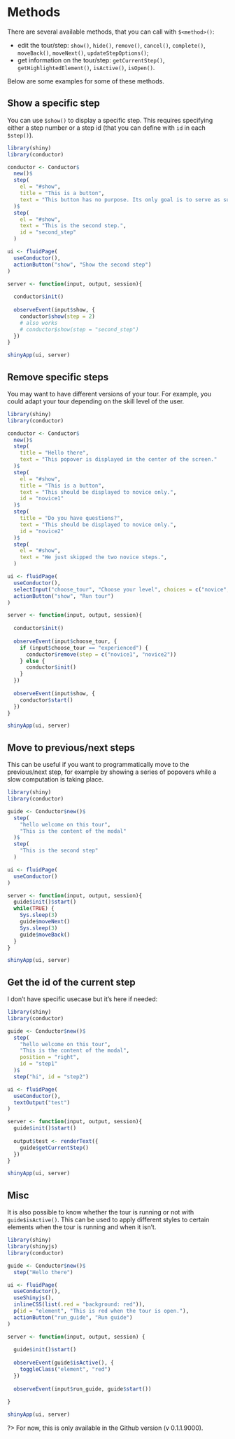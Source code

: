 # Methods


There are several available methods, that you can call with
`$<method>()`:

-   edit the tour/step: `show()`, `hide()`, `remove()`, `cancel()`,
    `complete()`, `moveBack()`, `moveNext()`, `updateStepOptions()`;
-   get information on the tour/step: `getCurrentStep()`,
    `getHighlightedElement()`, `isActive()`, `isOpen()`.

Below are some examples for some of these methods.

## Show a specific step

You can use `$show()` to display a specific step. This requires
specifying either a step number or a step id (that you can define with
`id` in each `$step()`).

``` r
library(shiny)
library(conductor)

conductor <- Conductor$
  new()$
  step(
    el = "#show",
    title = "This is a button",
    text = "This button has no purpose. Its only goal is to serve as support for demo."
  )$
  step(
    el = "#show",
    text = "This is the second step.",
    id = "second_step"
  )

ui <- fluidPage(
  useConductor(),
  actionButton("show", "Show the second step")
)

server <- function(input, output, session){
  
  conductor$init()
  
  observeEvent(input$show, {
    conductor$show(step = 2)
    # also works
    # conductor$show(step = "second_step")
  })
}

shinyApp(ui, server)
```

## Remove specific steps

You may want to have different versions of your tour. For example, you
could adapt your tour depending on the skill level of the user.

``` r
library(shiny)
library(conductor)

conductor <- Conductor$
  new()$
  step(
    title = "Hello there",
    text = "This popover is displayed in the center of the screen."
  )$
  step(
    el = "#show",
    title = "This is a button",
    text = "This should be displayed to novice only.",
    id = "novice1"
  )$
  step(
    title = "Do you have questions?",
    text = "This should be displayed to novice only.",
    id = "novice2"
  )$
  step(
    el = "#show",
    text = "We just skipped the two novice steps.",
  )

ui <- fluidPage(
  useConductor(),
  selectInput("choose_tour", "Choose your level", choices = c("novice", "experienced")),
  actionButton("show", "Run tour")
)

server <- function(input, output, session){
  
  conductor$init()
  
  observeEvent(input$choose_tour, {
    if (input$choose_tour == "experienced") {
      conductor$remove(step = c("novice1", "novice2"))
    } else {
      conductor$init()
    }
  })
  
  observeEvent(input$show, {
    conductor$start()
  })
}

shinyApp(ui, server)
```

## Move to previous/next steps

This can be useful if you want to programmatically move to the
previous/next step, for example by showing a series of popovers while a
slow computation is taking place.

``` r
library(shiny)
library(conductor)

guide <- Conductor$new()$
  step(
    "hello welcome on this tour",
    "This is the content of the modal"
  )$
  step(
    "This is the second step"
  )

ui <- fluidPage(
  useConductor()
)

server <- function(input, output, session){
  guide$init()$start()
  while(TRUE) {
    Sys.sleep(3)
    guide$moveNext()
    Sys.sleep(3)
    guide$moveBack() 
  }
}

shinyApp(ui, server)
```

## Get the id of the current step

I don’t have specific usecase but it’s here if needed:

``` r
library(shiny)
library(conductor)

guide <- Conductor$new()$
  step(
    "hello welcome on this tour",
    "This is the content of the modal",
    position = "right",
    id = "step1"
  )$
  step("hi", id = "step2")

ui <- fluidPage(
  useConductor(),
  textOutput("test")
)

server <- function(input, output, session){
  guide$init()$start()
  
  output$test <- renderText({
    guide$getCurrentStep()
  })
}

shinyApp(ui, server)
```

## Misc

It is also possible to know whether the tour is running or not with
`guide$isActive()`. This can be used to apply different styles to
certain elements when the tour is running and when it isn’t.

``` r
library(shiny)
library(shinyjs)
library(conductor)

guide <- Conductor$new()$
  step("Hello there")

ui <- fluidPage(
  useConductor(),
  useShinyjs(),
  inlineCSS(list(.red = "background: red")),
  p(id = "element", "This is red when the tour is open."),
  actionButton("run_guide", "Run guide")
)

server <- function(input, output, session) {
  
  guide$init()$start()
  
  observeEvent(guide$isActive(), {
    toggleClass("element", "red")
  })
  
  observeEvent(input$run_guide, guide$start())
  
}

shinyApp(ui, server)
```

?\> For now, this is only available in the Github version (v
0.1.1.9000).

